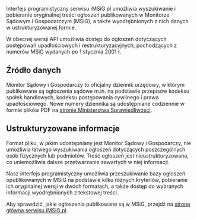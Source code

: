 Interfejs programistyczny serwisu iMSiG.pl umożliwia wyszukiwanie i pobieranie
oryginalnej treści ogłoszeń publikowanych w Monitorze Sądowym i Gospodarczym (MSiG),
a także wyodrębnionych z nich danych w ustrukturyzowanej formie.

W obecnej wersji API umożliwia dostęp do ogłoszeń dotyczących postępowań upadłościowych
i restrukturyzacyjnych, pochodzących z numerów MSiG wydanych po 1 stycznia 2001 r.


## Źródło danych
Monitor Sądowy i Gospodarczy to oficjalny dziennik urzędowy, w którym publikowane
są ogłoszenia sądowe m.in. na podstawie przepisów kodeksu spółek handlowych, kodeksu
postępowania cywilnego i prawa upadłościowego. Nowe numery dziennika są udostępniane
codziennie w formie plików PDF na [stronie Ministerstwa Sprawiedliwości](https://ems.ms.gov.pl/msig/przegladaniemonitorow).


## Ustrukturyzowane informacje
Format pliku, w jakim udostępniany jest Monitor Sądowy i Gospodarczy, nie umożliwia
łatwego wyszukiwania ogłoszeń dotyczących poszczególnych osób fizycznych lub podmiotów.
Treść ogłoszeń jest nieustrukturyzowana, co uniemożliwia dalsze przetwarzanie zawartych
w niej informacji.

Nasz interfejs programistyczny umożliwia przeszukiwanie bazy ogłoszeń opublikowanych
w MSiG na podstawie kilku różnych kryteriów, pobieranie ich oryginalnej wersji w dwóch
formatach, a także dostęp do wybranych informacji wyodrębnionych z tekstowej treści.

Aby sprawdzić, jakie ogłoszenia publikowane są w MSiG, przejdź na [stronę główną serwisu iMSiG.pl](
https://www.imsig.pl).
